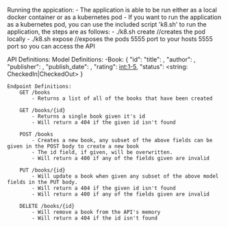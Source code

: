 Running the appication:
    - The application is able to be run either as a local docker container or as a kubernetes pod
    - If you want to run the application as a kubernetes pod, you can use the included script 'k8.sh' to run the application, the steps are as follows:
        - ./k8.sh create //creates the pod locally
        - ./k8.sh expose //exposes the pods 5555 port to your hosts 5555 port so you can access the API
    

API Definitions:
    Model Definitions:
        -Book:
            {
                "id": <uuid v4>
                "title": <string>,
                "author": <string>,
                "publisher": <string>,
                "publish_date": <string>,
                "rating": <int:1-5>,
                "status": <string: CheckedIn|CheckedOut>
            }

    Endpoint Definitions:
        GET /books
            - Returns a list of all of the books that have been created

        GET /books/{id}
            - Returns a single book given it's id
            - Will return a 404 if the given id isn't found

        POST /books
            - Creates a new book, any subset of the above fields can be given in the POST body to create a new book
            - The id field, if given, will be overwritten. 
            - Will return a 400 if any of the fields given are invalid

        PUT /books/{id}
            - Will update a book when given any subset of the above model fields in the PUT body. 
            - Will return a 404 if the given id isn't found
            - Will return a 400 if any of the fields given are invalid

        DELETE /books/{id}
            - Will remove a book from the API's memory
            - Will return a 404 if the id isn't found
